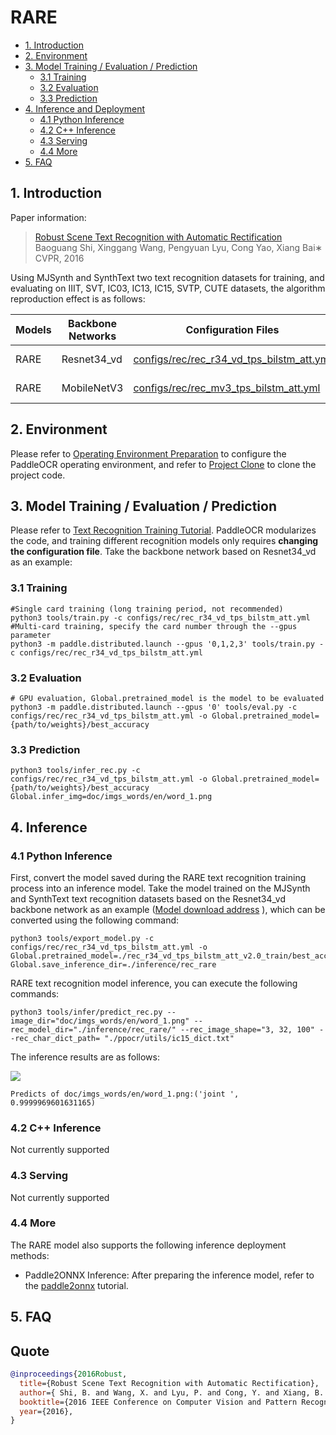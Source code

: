 # RARE

- [1. Introduction](#1)
- [2. Environment](#2)
- [3. Model Training / Evaluation / Prediction](#3)
    - [3.1 Training](#3-1)
    - [3.2 Evaluation](#3-2)
    - [3.3 Prediction](#3-3)
- [4. Inference and Deployment](#4)
    - [4.1 Python Inference](#4-1)
    - [4.2 C++ Inference](#4-2)
    - [4.3 Serving](#4-3)
    - [4.4 More](#4-4)
- [5. FAQ](#5)

## 1. Introduction

Paper information:
> [Robust Scene Text Recognition with Automatic Rectification](https://arxiv.org/abs/1603.03915v2)
> Baoguang Shi, Xinggang Wang, Pengyuan Lyu, Cong Yao, Xiang Bai∗
> CVPR, 2016

Using MJSynth and SynthText two text recognition datasets for training, and evaluating on IIIT, SVT, IC03, IC13, IC15, SVTP, CUTE datasets, the algorithm reproduction effect is as follows:

|Models|Backbone Networks|Configuration Files|Avg Accuracy|Download Links|
| --- | --- | --- | --- | --- |
|RARE|Resnet34_vd|[configs/rec/rec_r34_vd_tps_bilstm_att.yml](../../configs/rec/rec_r34_vd_tps_bilstm_att.yml)|83.60%|[training model](https://paddleocr.bj.bcebos.com/dygraph_v2.0/en/rec_r34_vd_tps_bilstm_att_v2.0_train.tar)|
|RARE|MobileNetV3|[configs/rec/rec_mv3_tps_bilstm_att.yml](../../configs/rec/rec_mv3_tps_bilstm_att.yml)|82.50%|[trained model](https://paddleocr.bj.bcebos.com/dygraph_v2.0/en/rec_mv3_tps_bilstm_att_v2.0_train.tar)|


## 2. Environment
Please refer to [Operating Environment Preparation](./environment_en.md) to configure the PaddleOCR operating environment, and refer to [Project Clone](./clone_en.md) to clone the project code.

## 3. Model Training / Evaluation / Prediction

Please refer to [Text Recognition Training Tutorial](./recognition_en.md). PaddleOCR modularizes the code, and training different recognition models only requires **changing the configuration file**. Take the backbone network based on Resnet34_vd as an example:

### 3.1 Training

````
#Single card training (long training period, not recommended)
python3 tools/train.py -c configs/rec/rec_r34_vd_tps_bilstm_att.yml
#Multi-card training, specify the card number through the --gpus parameter
python3 -m paddle.distributed.launch --gpus '0,1,2,3' tools/train.py -c configs/rec/rec_r34_vd_tps_bilstm_att.yml
````

### 3.2 Evaluation

````
# GPU evaluation, Global.pretrained_model is the model to be evaluated
python3 -m paddle.distributed.launch --gpus '0' tools/eval.py -c configs/rec/rec_r34_vd_tps_bilstm_att.yml -o Global.pretrained_model={path/to/weights}/best_accuracy
````

### 3.3 Prediction

````
python3 tools/infer_rec.py -c configs/rec/rec_r34_vd_tps_bilstm_att.yml -o Global.pretrained_model={path/to/weights}/best_accuracy Global.infer_img=doc/imgs_words/en/word_1.png
````

## 4. Inference

### 4.1 Python Inference
First, convert the model saved during the RARE text recognition training process into an inference model. Take the model trained on the MJSynth and SynthText text recognition datasets based on the Resnet34_vd backbone network as an example ([Model download address](https://paddleocr.bj.bcebos.com/dygraph_v2.0/en/rec_r34_vd_tps_bilstm_att_v2.0_train.tar) ), which can be converted using the following command:

```shell
python3 tools/export_model.py -c configs/rec/rec_r34_vd_tps_bilstm_att.yml -o Global.pretrained_model=./rec_r34_vd_tps_bilstm_att_v2.0_train/best_accuracy Global.save_inference_dir=./inference/rec_rare
````

RARE text recognition model inference, you can execute the following commands:

```shell
python3 tools/infer/predict_rec.py --image_dir="doc/imgs_words/en/word_1.png" --rec_model_dir="./inference/rec_rare/" --rec_image_shape="3, 32, 100" --rec_char_dict_path= "./ppocr/utils/ic15_dict.txt"
````
The inference results are as follows:

![](../../doc/imgs_words/en/word_1.png)

````
Predicts of doc/imgs_words/en/word_1.png:('joint ', 0.9999969601631165)
````

### 4.2 C++ Inference

Not currently supported

### 4.3 Serving

Not currently supported

### 4.4 More

The RARE model also supports the following inference deployment methods:

- Paddle2ONNX Inference: After preparing the inference model, refer to the [paddle2onnx](../../deploy/paddle2onnx/) tutorial.

## 5. FAQ

## Quote

````bibtex
@inproceedings{2016Robust,
  title={Robust Scene Text Recognition with Automatic Rectification},
  author={ Shi, B. and Wang, X. and Lyu, P. and Cong, Y. and Xiang, B. },
  booktitle={2016 IEEE Conference on Computer Vision and Pattern Recognition (CVPR)},
  year={2016},
}
````
